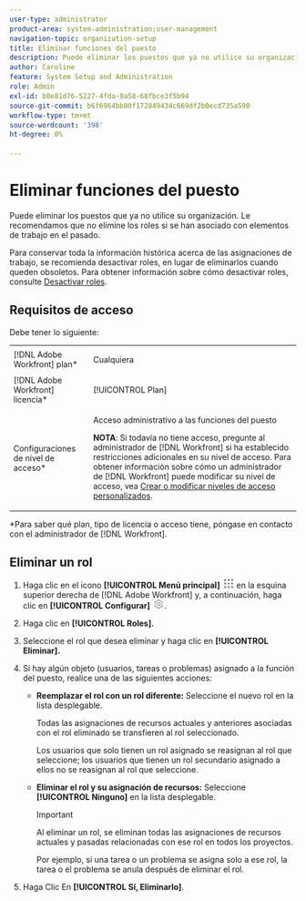 ```yaml
---
user-type: administrator
product-area: system-administration;user-management
navigation-topic: organization-setup
title: Eliminar funciones del puesto
description: Puede eliminar los puestos que ya no utilice su organización. Le recomendamos que no elimine los roles si se han asociado con elementos de trabajo en el pasado. Para conservar toda la información histórica acerca de las asignaciones de trabajo, se recomienda desactivar roles, en lugar de eliminarlos cuando queden obsoletos. Para obtener información sobre la desactivación de funciones, consulte Desactivar funciones del puesto.
author: Caroline
feature: System Setup and Administration
role: Admin
exl-id: b0e81d76-5227-4fda-9a58-68fbce3f5b94
source-git-commit: b6f6964bb80f172849434c669df2b0ecd735a590
workflow-type: tm+mt
source-wordcount: '398'
ht-degree: 0%

---
```


# Eliminar funciones del puesto

Puede eliminar los puestos que ya no utilice su organización. Le recomendamos que no elimine los roles si se han asociado con elementos de trabajo en el pasado.

Para conservar toda la información histórica acerca de las asignaciones de trabajo, se recomienda desactivar roles, en lugar de eliminarlos cuando queden obsoletos. Para obtener información sobre cómo desactivar roles, consulte [Desactivar roles](../../../administration-and-setup/set-up-workfront/organizational-setup/deactivate-job-roles.md).

## Requisitos de acceso

Debe tener lo siguiente:

<table style="table-layout:auto"> 
 <col> 
 <col> 
 <tbody> 
  <tr> 
   <td role="rowheader">[!DNL Adobe Workfront] plan*</td> 
   <td> <p>Cualquiera </p> </td> 
  </tr> 
  <tr> 
   <td role="rowheader">[!DNL Adobe Workfront] licencia*</td> 
   <td>[!UICONTROL Plan]</td> 
  </tr> 
  <tr> 
   <td role="rowheader">Configuraciones de nivel de acceso*</td> 
   <td> <p>Acceso administrativo a las funciones del puesto</p> <p><b>NOTA</b>: Si todavía no tiene acceso, pregunte al administrador de [!DNL Workfront] si ha establecido restricciones adicionales en su nivel de acceso. Para obtener información sobre cómo un administrador de [!DNL Workfront] puede modificar su nivel de acceso, vea <a href="../../../administration-and-setup/add-users/configure-and-grant-access/create-modify-access-levels.md" class="MCXref xref">Crear o modificar niveles de acceso personalizados</a>.</p> </td> 
  </tr> 
 </tbody> 
</table>

&#42;Para saber qué plan, tipo de licencia o acceso tiene, póngase en contacto con el administrador de [!DNL Workfront].

## Eliminar un rol

<!--
<p data-mc-conditions="QuicksilverOrClassic.Draft mode">(NOTE: this moved from create and manage job roles)</p>
-->

1. Haga clic en el icono **[!UICONTROL Menú principal]** ![](assets/main-menu-icon.png) en la esquina superior derecha de [!DNL Adobe Workfront] y, a continuación, haga clic en **[!UICONTROL Configurar]** ![](assets/gear-icon-settings.png).

1. Haga clic en **[!UICONTROL Roles].**
1. Seleccione el rol que desea eliminar y haga clic en **[!UICONTROL Eliminar].**
1. Si hay algún objeto (usuarios, tareas o problemas) asignado a la función del puesto, realice una de las siguientes acciones:

   * **Reemplazar el rol con un rol diferente:** Seleccione el nuevo rol en la lista desplegable.

     Todas las asignaciones de recursos actuales y anteriores asociadas con el rol eliminado se transfieren al rol seleccionado.

     Los usuarios que solo tienen un rol asignado se reasignan al rol que seleccione; los usuarios que tienen un rol secundario asignado a ellos no se reasignan al rol que seleccione.

   * **Eliminar el rol y su asignación de recursos:** Seleccione **[!UICONTROL Ninguno]** en la lista desplegable.

     >[!IMPORTANT]
     >
     >Al eliminar un rol, se eliminan todas las asignaciones de recursos actuales y pasadas relacionadas con ese rol en todos los proyectos.

     &#x200B;Por ejemplo, si una tarea o un problema se asigna solo a ese rol, la tarea o el problema se anula después de eliminar el rol.

1. Haga Clic En **[!UICONTROL Sí, Eliminarlo]**.
